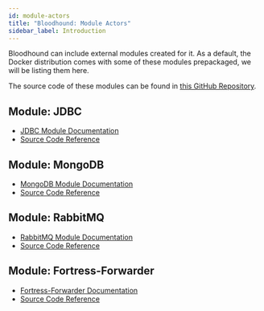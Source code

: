 ```yaml
---
id: module-actors
title: "Bloodhound: Module Actors"
sidebar_label: Introduction
---
```


Bloodhound can include external modules created for it. As a default, the Docker distribution comes with some of these modules prepackaged, we will be listing them here.

The source code of these modules can be found in [this GitHub Repository](https://github.com/apifortress/bloodhound-modules).

## Module: JDBC

* [JDBC Module Documentation](/api-testing/mark2/bloodhound/module-actors/jdbc)
* [Source Code Reference](https://github.com/apifortress/bloodhound-modules/tree/master/jdbc)

## Module: MongoDB
* [MongoDB Module Documentation](/api-testing/mark2/bloodhound/module-actors/mongodb)
* [Source Code Reference](https://github.com/apifortress/bloodhound-modules/tree/master/mongodb)

## Module: RabbitMQ
* [RabbitMQ Module Documentation](/api-testing/mark2/bloodhound/module-actors/rabbitmq)
* [Source Code Reference](https://github.com/apifortress/bloodhound-modules/tree/master/rabbitmq)

## Module: Fortress-Forwarder
* [Fortress-Forwarder Documentation](/api-testing/mark2/bloodhound/module-actors/fortress-forwarder)  
* [Source Code Reference](https://github.com/apifortress/bloodhound-modules/tree/master/fortress-forwarder)
